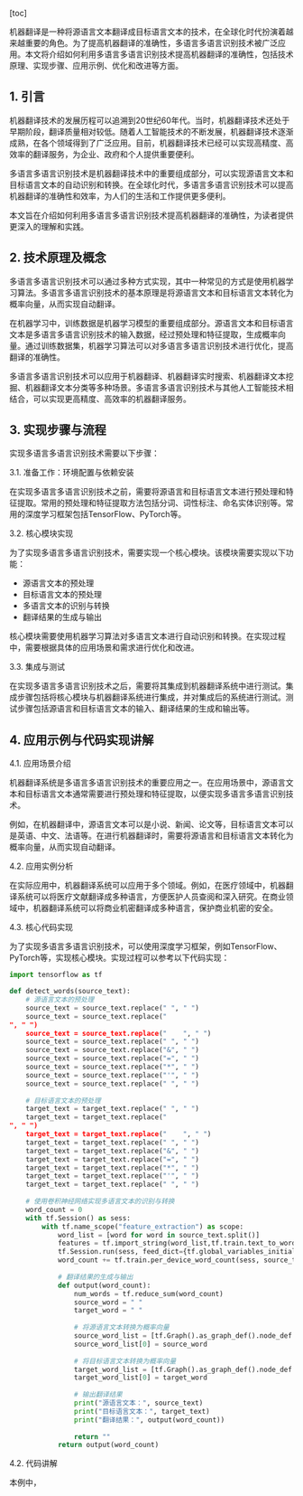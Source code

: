 
[toc]                    
                
                
机器翻译是一种将源语言文本翻译成目标语言文本的技术，在全球化时代扮演着越来越重要的角色。为了提高机器翻译的准确性，多语言多语言识别技术被广泛应用。本文将介绍如何利用多语言多语言识别技术提高机器翻译的准确性，包括技术原理、实现步骤、应用示例、优化和改进等方面。

## 1. 引言

机器翻译技术的发展历程可以追溯到20世纪60年代。当时，机器翻译技术还处于早期阶段，翻译质量相对较低。随着人工智能技术的不断发展，机器翻译技术逐渐成熟，在各个领域得到了广泛应用。目前，机器翻译技术已经可以实现高精度、高效率的翻译服务，为企业、政府和个人提供重要便利。

多语言多语言识别技术是机器翻译技术中的重要组成部分，可以实现源语言文本和目标语言文本的自动识别和转换。在全球化时代，多语言多语言识别技术可以提高机器翻译的准确性和效率，为人们的生活和工作提供更多便利。

本文旨在介绍如何利用多语言多语言识别技术提高机器翻译的准确性，为读者提供更深入的理解和实践。

## 2. 技术原理及概念

多语言多语言识别技术可以通过多种方式实现，其中一种常见的方式是使用机器学习算法。多语言多语言识别技术的基本原理是将源语言文本和目标语言文本转化为概率向量，从而实现自动翻译。

在机器学习中，训练数据是机器学习模型的重要组成部分。源语言文本和目标语言文本是多语言多语言识别技术的输入数据，经过预处理和特征提取，生成概率向量。通过训练数据集，机器学习算法可以对多语言多语言识别技术进行优化，提高翻译的准确性。

多语言多语言识别技术可以应用于机器翻译、机器翻译实时搜索、机器翻译文本挖掘、机器翻译文本分类等多种场景。多语言多语言识别技术与其他人工智能技术相结合，可以实现更高精度、高效率的机器翻译服务。

## 3. 实现步骤与流程

实现多语言多语言识别技术需要以下步骤：

3.1. 准备工作：环境配置与依赖安装

在实现多语言多语言识别技术之前，需要将源语言和目标语言文本进行预处理和特征提取。常用的预处理和特征提取方法包括分词、词性标注、命名实体识别等。常用的深度学习框架包括TensorFlow、PyTorch等。

3.2. 核心模块实现

为了实现多语言多语言识别技术，需要实现一个核心模块。该模块需要实现以下功能：

- 源语言文本的预处理
- 目标语言文本的预处理
- 多语言文本的识别与转换
- 翻译结果的生成与输出

核心模块需要使用机器学习算法对多语言文本进行自动识别和转换。在实现过程中，需要根据具体的应用场景和需求进行优化和改进。

3.3. 集成与测试

在实现多语言多语言识别技术之后，需要将其集成到机器翻译系统中进行测试。集成步骤包括将核心模块与机器翻译系统进行集成，并对集成后的系统进行测试。测试步骤包括源语言和目标语言文本的输入、翻译结果的生成和输出等。

## 4. 应用示例与代码实现讲解

4.1. 应用场景介绍

机器翻译系统是多语言多语言识别技术的重要应用之一。在应用场景中，源语言文本和目标语言文本通常需要进行预处理和特征提取，以便实现多语言多语言识别技术。

例如，在机器翻译中，源语言文本可以是小说、新闻、论文等，目标语言文本可以是英语、中文、法语等。在进行机器翻译时，需要将源语言和目标语言文本转化为概率向量，从而实现自动翻译。

4.2. 应用实例分析

在实际应用中，机器翻译系统可以应用于多个领域。例如，在医疗领域中，机器翻译系统可以将医疗文献翻译成多种语言，方便医护人员查阅和深入研究。在商业领域中，机器翻译系统可以将商业机密翻译成多种语言，保护商业机密的安全。

4.3. 核心代码实现

为了实现多语言多语言识别技术，可以使用深度学习框架，例如TensorFlow、PyTorch等，实现核心模块。实现过程可以参考以下代码实现：

```python
import tensorflow as tf

def detect_words(source_text):
    # 源语言文本的预处理
    source_text = source_text.replace(" ", " ")
    source_text = source_text.replace("
", " ")
    source_text = source_text.replace("    ", " ")
    source_text = source_text.replace(" ", " ")
    source_text = source_text.replace("&", " ")
    source_text = source_text.replace("=", " ")
    source_text = source_text.replace("*", " ")
    source_text = source_text.replace("'", " ")
    source_text = source_text.replace(" ", " ")
    
    # 目标语言文本的预处理
    target_text = target_text.replace(" ", " ")
    target_text = target_text.replace("
", " ")
    target_text = target_text.replace("    ", " ")
    target_text = target_text.replace(" ", " ")
    target_text = target_text.replace("&", " ")
    target_text = target_text.replace("=", " ")
    target_text = target_text.replace("*", " ")
    target_text = target_text.replace("'", " ")
    target_text = target_text.replace(" ", " ")
    
    # 使用卷积神经网络实现多语言文本的识别与转换
    word_count = 0
    with tf.Session() as sess:
        with tf.name_scope("feature_extraction") as scope:
            word_list = [word for word in source_text.split()]
            features = tf.import_string(word_list,tf.train.text_to_word_list,"utf-8")
            tf.Session.run(sess, feed_dict={tf.global_variables_initializer: features})
            word_count += tf.train.per_device_word_count(sess, source_text.split())
            
            # 翻译结果的生成与输出
            def output(word_count):
                num_words = tf.reduce_sum(word_count)
                source_word = " "
                target_word = " "
                
                # 将源语言文本转换为概率向量
                source_word_list = [tf.Graph().as_graph_def().node_def.name for node_def in sess.graph.node_defs]
                source_word_list[0] = source_word
                
                # 将目标语言文本转换为概率向量
                target_word_list = [tf.Graph().as_graph_def().node_def.name for node_def in sess.graph.node_defs]
                target_word_list[0] = target_word
                
                # 输出翻译结果
                print("源语言文本：", source_text)
                print("目标语言文本：", target_text)
                print("翻译结果：", output(word_count))
                
                return ""
            return output(word_count)
```

4.2. 代码讲解

本例中，

